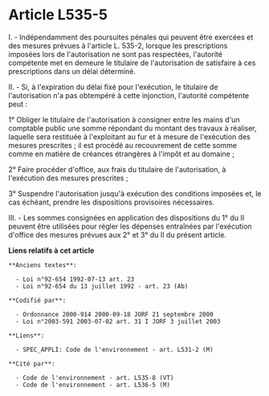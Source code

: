 # Article L535-5

I. - Indépendamment des poursuites pénales qui peuvent être exercées et des mesures prévues à l'article L. 535-2, lorsque les
prescriptions imposées lors de l'autorisation ne sont pas respectées, l'autorité compétente met en demeure le titulaire de
l'autorisation de satisfaire à ces prescriptions dans un délai déterminé.

II. - Si, à l'expiration du délai fixé pour l'exécution, le titulaire de l'autorisation n'a pas obtempéré à cette injonction,
l'autorité compétente peut :

1° Obliger le titulaire de l'autorisation à consigner entre les mains d'un comptable public une somme répondant du montant
des travaux à réaliser, laquelle sera restituée à l'exploitant au fur et à mesure de l'exécution des mesures prescrites ; il
est procédé au recouvrement de cette somme comme en matière de créances étrangères à l'impôt et au domaine ;

2° Faire procéder d'office, aux frais du titulaire de l'autorisation, à l'exécution des mesures prescrites ;

3° Suspendre l'autorisation jusqu'à exécution des conditions imposées et, le cas échéant, prendre les dispositions
provisoires nécessaires.

III. - Les sommes consignées en application des dispositions du 1° du II peuvent être utilisées pour régler les dépenses
entraînées par l'exécution d'office des mesures prévues aux 2° et 3° du II du présent article.

**Liens relatifs à cet article**

	**Anciens textes**:

	  - Loi n°92-654 1992-07-13 art. 23
	  - Loi n°92-654 du 13 juillet 1992 - art. 23 (Ab)

	**Codifié par**:

	  - Ordonnance 2000-914 2000-09-18 JORF 21 septembre 2000
	  - Loi n°2003-591 2003-07-02 art. 31 I JORF 3 juillet 2003

	**Liens**:

	  - SPEC_APPLI: Code de l'environnement - art. L531-2 (M)

	**Cité par**:

	  - Code de l'environnement - art. L535-8 (VT)
	  - Code de l'environnement - art. L536-5 (M)
